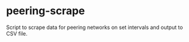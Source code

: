 # peering-scrape
Script to scrape data for peering networks on set intervals and output to CSV file.
